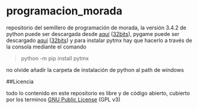 programacion_morada
===================

repositorio del semillero de programación de morada, 
la versión 3.4.2 de python puede ser descargada desde [aquí](https://www.python.org/ftp/python/3.4.2/python-3.4.2.amd64.msi) ([32bits](https://www.python.org/ftp/python/3.4.2/python-3.4.2.msi)), 
pygame puede ser descargado [aquí](https://github.com/ojosedo/programacion_morada/raw/master/Pygame/pygame-1.9.2a0.win-amd64-py3.4.exe) ([32bits](https://github.com/ojosedo/programacion_morada/raw/master/Pygame/pygame-1.9.2a0.win32-py3.4.exe)) 
y para instalar pytmx hay que hacerlo a través de la consola mediante el comando
> python -m pip install pytmx

no olvide añadir la carpeta de instalación de python al path de windows


##Licencia

todo lo contenido en este repositorio es libre y de código abierto, cubierto por los terminos [GNU Public License](http://www.gnu.org/licenses/gpl-3.0.html) (GPL v3)

